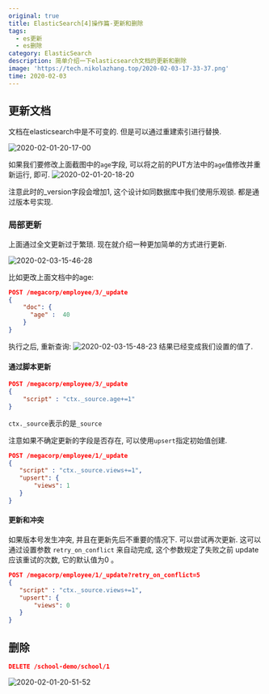 ```yaml
---
original: true
title: ElasticSearch[4]操作篇-更新和删除
tags:
  - es更新
  - es删除
category: ElasticSearch
description: 简单介绍一下elasticsearch文档的更新和删除
image: 'https://tech.nikolazhang.top/2020-02-03-17-33-37.png'
time: 2020-02-03
---
```


## 更新文档

文档在elasticsearch中是不可变的. 但是可以通过重建索引进行替换.

![2020-02-01-20-17-00](https://tech.nikolazhang.top/2020-02-01-20-17-00.png)

如果我们要修改上面截图中的`age`字段, 可以将之前的PUT方法中的`age`值修改并重新运行, 即可.
![2020-02-01-20-18-20](https://tech.nikolazhang.top/2020-02-01-20-18-20.png)

注意此时的_version字段会增加1, 这个设计如同数据库中我们使用乐观锁. 都是通过版本号实现.

### 局部更新

上面通过全文更新过于繁琐. 现在就介绍一种更加简单的方式进行更新.

![2020-02-03-15-46-28](https://tech.nikolazhang.top/2020-02-03-15-46-28.png)

比如更改上面文档中的age:

```json
POST /megacorp/employee/3/_update
{
    "doc": {
      "age" :  40
    }
}
```

执行之后, 重新查询:
![2020-02-03-15-48-23](https://tech.nikolazhang.top/2020-02-03-15-48-23.png)
结果已经变成我们设置的值了.

#### 通过脚本更新

```json
POST /megacorp/employee/3/_update
{
    "script" : "ctx._source.age+=1"
}
```

`ctx._source`表示的是`_source`

注意如果不确定更新的字段是否存在, 可以使用`upsert`指定初始值创建.

```json
POST /megacorp/employee/1/_update
{
   "script" : "ctx._source.views+=1",
   "upsert": {
       "views": 1
   }
}
```

#### 更新和冲突

如果版本号发生冲突, 并且在更新先后不重要的情况下. 可以尝试再次更新.
这可以通过设置参数 `retry_on_conflict` 来自动完成,  这个参数规定了失败之前 update 应该重试的次数, 它的默认值为0 。

```json
POST /megacorp/employee/1/_update?retry_on_conflict=5
{
   "script" : "ctx._source.views+=1",
   "upsert": {
       "views": 0
   }
}
```

## 删除

```json
DELETE /school-demo/school/1
```

![2020-02-01-20-51-52](https://tech.nikolazhang.top/2020-02-01-20-51-52.png)
